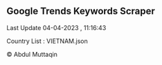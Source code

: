 

## Google Trends Keywords Scraper 
 
Last Update 04-04-2023 , 11:16:43

Country List :
VIETNAM.json



© Abdul Muttaqin 
